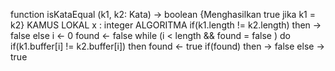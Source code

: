 function isKataEqual (k1, k2: Kata) -> boolean
    {Menghasilkan true jika k1 = k2}
    KAMUS LOKAL
        x : integer
    ALGORITMA
        if(k1.length != k2.length) then
            -> false
        else
            i <- 0
            found <- false
            while (i < length && found = false ) do
                if(k1.buffer[i] != k2.buffer[i]) then
                    found <- true
            if(found) then
                -> false
            else
                -> true